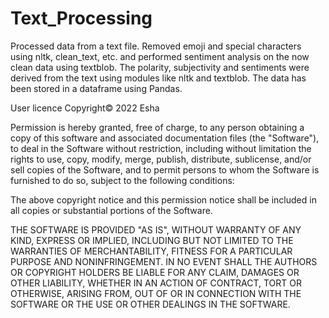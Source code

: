 # Text_Processing

Processed data from a text file. Removed emoji and special characters using nltk, clean_text, etc. and performed sentiment analysis on the now clean data using textblob. The polarity, subjectivity and sentiments were derived from the text using modules like nltk and textblob. The data has been stored in a dataframe using Pandas. 

User licence Copyright© 2022 Esha

Permission is hereby granted, free of charge, to any person obtaining a copy of this software and associated documentation files (the "Software"), to deal in the Software without restriction, including without limitation the rights to use, copy, modify, merge, publish, distribute, sublicense, and/or sell copies of the Software, and to permit persons to whom the Software is furnished to do so, subject to the following conditions:

The above copyright notice and this permission notice shall be included in all copies or substantial portions of the Software.

THE SOFTWARE IS PROVIDED "AS IS", WITHOUT WARRANTY OF ANY KIND, EXPRESS OR IMPLIED, INCLUDING BUT NOT LIMITED TO THE WARRANTIES OF MERCHANTABILITY, FITNESS FOR A PARTICULAR PURPOSE AND NONINFRINGEMENT. IN NO EVENT SHALL THE AUTHORS OR COPYRIGHT HOLDERS BE LIABLE FOR ANY CLAIM, DAMAGES OR OTHER LIABILITY, WHETHER IN AN ACTION OF CONTRACT, TORT OR OTHERWISE, ARISING FROM, OUT OF OR IN CONNECTION WITH THE SOFTWARE OR THE USE OR OTHER DEALINGS IN THE SOFTWARE.




